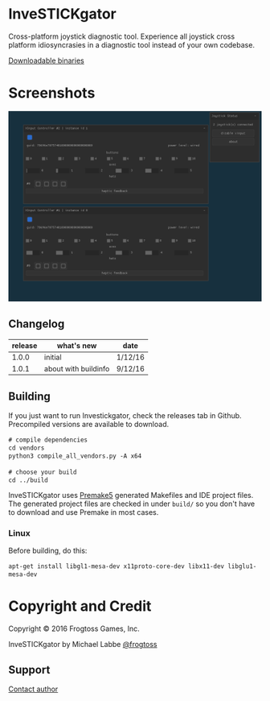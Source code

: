 # InveSTICKgator #

Cross-platform joystick diagnostic tool.  Experience all joystick cross platform idiosyncrasies in a diagnostic tool instead of your own codebase.

[Downloadable binaries](https://github.com/mlabbe/investickgator/releases)

# Screenshots #

![Action Screenshot](screens/action.gif?raw=true)

## Changelog ##

release | what's new                          | date
--------|-------------------------------------|---------
1.0.0   | initial                             | 1/12/16
1.0.1   | about with buildinfo                | 9/12/16

## Building ##

If you just want to run Investickgator, check the releases tab in Github.  Precompiled versions are available to download.

    # compile dependencies
    cd vendors
    python3 compile_all_vendors.py -A x64
    
    # choose your build
    cd ../build

InveSTICKgator uses [Premake5](https://premake.github.io/download.html) generated Makefiles and IDE project files.  The generated project files are checked in under `build/` so you don't have to download and use Premake in most cases.

### Linux ###

Before building, do this:

    apt-get install libgl1-mesa-dev x11proto-core-dev libx11-dev libglu1-mesa-dev


# Copyright and Credit #

Copyright &copy; 2016 Frogtoss Games, Inc. 

InveSTICKgator by Michael Labbe
[@frogtoss](https://www.twitter.com/frogtoss) 

## Support ##

[Contact author](http://www.frogtoss.com/contact.html)
